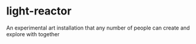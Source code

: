 # light-reactor
An experimental art installation that any number of people can create and explore with together
